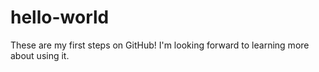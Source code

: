 # hello-world

These are my first steps on GitHub! I'm looking forward to learning more about using it.
